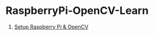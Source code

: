 # RaspberryPi-OpenCV-Learn

1. [Setup Raspberry Pi & OpenCV](https://github.com/Muhammad-Yunus/RaspberryPi-OpenCV-Learn/blob/main/0.%20SETUP.md)
